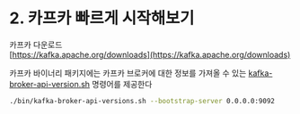 # 2. 카프카 빠르게 시작해보기

카프카 다운로드</br>
[https://kafka.apache.org/downloads](https://kafka.apache.org/downloads)

카프카 바이너리 패키지에는 카프카 브로커에 대한 정보를 가져올 수 있는 [kafka-broker-api-version.sh](http://kafka-broker-api-version.sh) 명령어를 제공한다

```bash
./bin/kafka-broker-api-versions.sh --bootstrap-server 0.0.0.0:9092
```

